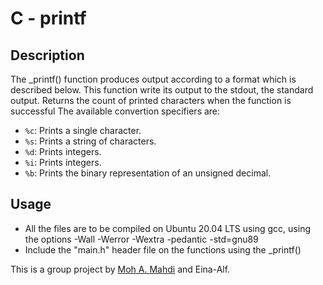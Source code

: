 # C - printf

## Description
The _printf() function produces output according to a format which is described
below. This function write its output to the stdout, the standard output. Returns the count of printed characters when the function is successful
The available convertion specifiers are:
+ `%c`: Prints a single character.
+ `%s`: Prints a string of characters.
+ `%d`: Prints integers.
+ `%i`: Prints integers.
+ `%b`: Prints the binary representation of an unsigned decimal.

## Usage
+ All the files are to be compiled on Ubuntu 20.04 LTS using gcc, using the options -Wall -Werror -Wextra -pedantic -std=gnu89
+ Include the "main.h" header file on the functions using the _printf()

This is a group project by [Moh A. Mahdi](https://github.com/Moh-A-Mahdi) and Eina-Alf.
